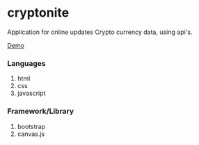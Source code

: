 # cryptonite
Application for online updates Crypto currency data,  using api's.

[Demo](https://amicht.github.io/cryptonite/main.html)

### Languages
1. html
2. css
3. javascript

### Framework/Library
1. bootstrap
2. canvas.js
